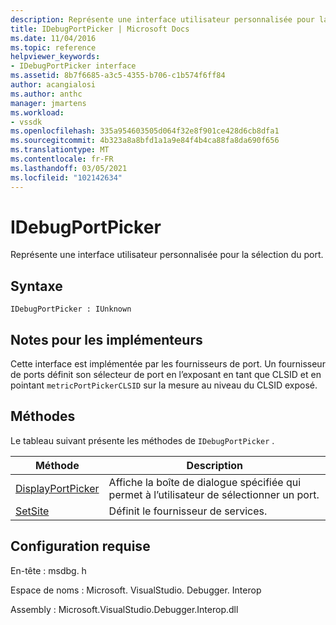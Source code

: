 ```yaml
---
description: Représente une interface utilisateur personnalisée pour la sélection du port.
title: IDebugPortPicker | Microsoft Docs
ms.date: 11/04/2016
ms.topic: reference
helpviewer_keywords:
- IDebugPortPicker interface
ms.assetid: 8b7f6685-a3c5-4355-b706-c1b574f6ff84
author: acangialosi
ms.author: anthc
manager: jmartens
ms.workload:
- vssdk
ms.openlocfilehash: 335a954603505d064f32e8f901ce428d6cb8dfa1
ms.sourcegitcommit: 4b323a8a8bfd1a1a9e84f4b4ca88fa8da690f656
ms.translationtype: MT
ms.contentlocale: fr-FR
ms.lasthandoff: 03/05/2021
ms.locfileid: "102142634"
---
```

# <a name="idebugportpicker"></a>IDebugPortPicker
Représente une interface utilisateur personnalisée pour la sélection du port.

## <a name="syntax"></a>Syntaxe

```
IDebugPortPicker : IUnknown
```

## <a name="notes-for-implementers"></a>Notes pour les implémenteurs
 Cette interface est implémentée par les fournisseurs de port. Un fournisseur de ports définit son sélecteur de port en l’exposant en tant que CLSID et en pointant `metricPortPickerCLSID` sur la mesure au niveau du CLSID exposé.

## <a name="methods"></a>Méthodes
 Le tableau suivant présente les méthodes de `IDebugPortPicker` .

|Méthode|Description|
|------------|-----------------|
|[DisplayPortPicker](../../../extensibility/debugger/reference/idebugportpicker-displayportpicker.md)|Affiche la boîte de dialogue spécifiée qui permet à l’utilisateur de sélectionner un port.|
|[SetSite](../../../extensibility/debugger/reference/idebugportpicker-setsite.md)|Définit le fournisseur de services.|

## <a name="requirements"></a>Configuration requise
 En-tête : msdbg. h

 Espace de noms : Microsoft. VisualStudio. Debugger. Interop

 Assembly : Microsoft.VisualStudio.Debugger.Interop.dll
